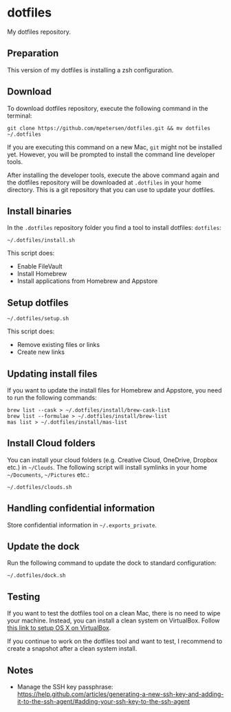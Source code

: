 dotfiles
========

My dotfiles repository.


Preparation
-----------

This version of my dotfiles is installing a zsh configuration.


Download
--------

To download dotfiles repository, execute the following command in the terminal:

```
git clone https://github.com/mpetersen/dotfiles.git && mv dotfiles ~/.dotfiles
```

If you are executing this command on a new Mac, `git` might not be installed yet. However, you will be prompted to install the command line developer tools.

After installing the developer tools, execute the above command again and the dotfiles repository will be downloaded at `.dotfiles` in your home directory. This is a git repository that you can use to update your dotfiles.


Install binaries
----------------

In the `.dotfiles` repository folder you find a tool to install dotfiles: `dotfiles`:

```
~/.dotfiles/install.sh
```

This script does:
- Enable FileVault
- Install Homebrew
- Install applications from Homebrew and Appstore


Setup dotfiles
--------------

```
~/.dotfiles/setup.sh
```

This script does:
- Remove existing files or links
- Create new links


Updating install files
----------------------

If you want to update the install files for Homebrew and Appstore, you need to run the following commands:

```
brew list --cask > ~/.dotfiles/install/brew-cask-list
brew list --formulae > ~/.dotfiles/install/brew-list
mas list > ~/.dotfiles/install/mas-list
```


Install Cloud folders
---------------------

You can install your cloud folders (e.g. Creative Cloud, OneDrive, Dropbox etc.) in `~/Clouds`. The following script will install symlinks in your home `~/Documents`, `~/Pictures` etc.:

```
~/.dotfiles/clouds.sh
```


Handling confidential information
---------------------------------

Store confidential information in `~/.exports_private`.


Update the dock
---------------

Run the following command to update the dock to standard configuration:

```
~/.dotfiles/dock.sh
```


Testing
-------

If you want to test the dotfiles tool on a clean Mac, there is no need to wipe your machine. Instead, you can install a clean system on VirtualBox. Follow [this link to setup OS X on VirtualBox](https://ntk.me/2012/09/07/os-x-on-os-x/).

If you continue to work on the dotfiles tool and want to test, I recommend to create a snapshot after a clean system install.


Notes
-----

- Manage the SSH key passphrase: https://help.github.com/articles/generating-a-new-ssh-key-and-adding-it-to-the-ssh-agent/#adding-your-ssh-key-to-the-ssh-agent
